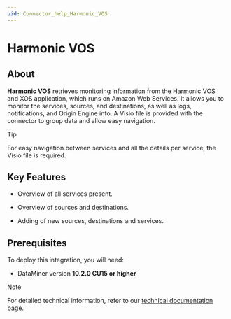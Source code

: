 ```yaml
---
uid: Connector_help_Harmonic_VOS
---
```


# Harmonic VOS

## About

**Harmonic VOS** retrieves monitoring information from the Harmonic VOS and XOS application, which runs on Amazon Web Services.
It allows you to monitor the services, sources, and destinations, as well as logs, notifications, and Origin Engine info.
A Visio file is provided with the connector to group data and allow easy navigation.

> [!TIP]
> For easy navigation between services and all the details per service, the Visio file is required.

## Key Features

- Overview of all services present.

- Overview of sources and destinations.

- Adding of new sources, destinations and services.

## Prerequisites

To deploy this integration, you will need:

- DataMiner version **10.2.0 CU15 or higher**

> [!NOTE]
> For detailed technical information, refer to our [technical documentation page](xref:Connector_help_Harmonic_VOS_Technical).